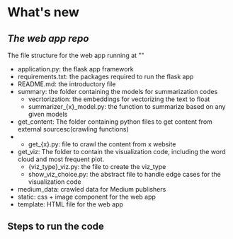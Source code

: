 # What's new 
## _The web app repo_

The file structure for the web app running at ""

- application.py: the flask app framework
- requirements.txt: the packages required to run the flask app
- README.md: the introductory file
- summary: the folder containing the models for summarization codes
    - vecrtorization: the embeddings for vectorizing the text to float
    - summarizer_{x}_model.py: the function to summarize based on any given models 
- get_content: The folder containing python files to get content from external sourcesc(crawling functions)
-   - get_{x}.py: file to crawl the content from x website
- get_viz: The folder to contain the visualization code, including the word cloud and most frequent plot. 
    - {viz_type}_viz.py: the file to create the viz_type
    - show_viz_choice.py: the abstract file to handle edge cases for the visualization code
- medium_data: crawled data for Medium publishers
- static: css + image component for the web app
- template: HTML file for the web app


## Steps to run the code
    
